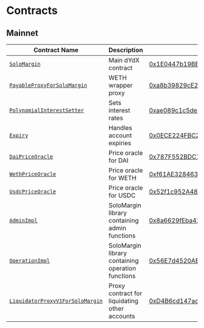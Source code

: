 # Contracts

## Mainnet

|Contract Name|Description|Address|
|---|---|---|
|[`SoloMargin`](https://github.com/dydxprotocol/solo/blob/master/contracts/protocol/SoloMargin.sol)|Main dYdX contract|[0x1E0447b19BB6EcFdAe1e4AE1694b0C3659614e4e](https://etherscan.io/address/0x1e0447b19bb6ecfdae1e4ae1694b0c3659614e4e)|
|[`PayableProxyForSoloMargin`](https://github.com/dydxprotocol/solo/blob/master/contracts/external/proxies/PayableProxyForSoloMargin.sol)|WETH wrapper proxy|[0xa8b39829cE2246f89B31C013b8Cde15506Fb9A76](https://etherscan.io/address/0xa8b39829cE2246f89B31C013b8Cde15506Fb9A76)|
|[`PolynomialInterestSetter`](https://github.com/dydxprotocol/solo/blob/master/contracts/external/interestsetters/PolynomialInterestSetter.sol)|Sets interest rates|[0xae089c1c5de5ea6a1e8e77069c7a787172b2e460](https://etherscan.io/address/0xae089c1c5de5ea6a1e8e77069c7a787172b2e460)|
|[`Expiry`](https://github.com/dydxprotocol/solo/blob/master/contracts/external/traders/Expiry.sol)|Handles account expiries|[0x0ECE224FBC24D40B446c6a94a142dc41fAe76f2d](https://etherscan.io/address/0x0ECE224FBC24D40B446c6a94a142dc41fAe76f2d)|
|[`DaiPriceOracle`](https://github.com/dydxprotocol/solo/blob/master/contracts/external/oracles/DaiPriceOracle.sol)|Price oracle for DAI|[0x787F552BDC17332c98aA360748884513e3cB401a](https://etherscan.io/address/0x787F552BDC17332c98aA360748884513e3cB401a)|
|[`WethPriceOracle`](https://github.com/dydxprotocol/solo/blob/master/contracts/external/oracles/WethPriceOracle.sol)|Price oracle for WETH|[0xf61AE328463CD997C7b58e7045CdC613e1cFdb69](https://etherscan.io/address/0xf61AE328463CD997C7b58e7045CdC613e1cFdb69)|
|[`UsdcPriceOracle`](https://github.com/dydxprotocol/solo/blob/master/contracts/external/oracles/UsdcPriceOracle.sol)|Price oracle for USDC|[0x52f1c952A48a4588f9ae615d38cfdbf8dF036e60](https://etherscan.io/address/0x52f1c952A48a4588f9ae615d38cfdbf8dF036e60)|
|[`AdminImpl`](https://github.com/dydxprotocol/solo/blob/master/contracts/protocol/impl/AdminImpl.sol)|SoloMargin library containing admin functions|[0x8a6629fEba4196E0A61B8E8C94D4905e525bc055](https://etherscan.io/address/0x8a6629fEba4196E0A61B8E8C94D4905e525bc055)|
|[`OperationImpl`](https://github.com/dydxprotocol/solo/blob/master/contracts/protocol/impl/OperationImpl.sol)|SoloMargin library containing operation functions|[0x56E7d4520ABFECf10b38368b00723d9BD3c21ee1](https://etherscan.io/address/0x56E7d4520ABFECf10b38368b00723d9BD3c21ee1)|
|[`LiquidatorProxyV1ForSoloMargin`](https://github.com/dydxprotocol/solo/blob/master/contracts/external/proxies/LiquidatorProxyV1ForSoloMargin.sol)|Proxy contract for liquidating other accounts|[0xD4B6cd147ad8A0D5376b6FDBa85fE8128C6f0686](https://etherscan.io/address/0xD4B6cd147ad8A0D5376b6FDBa85fE8128C6f0686)|
